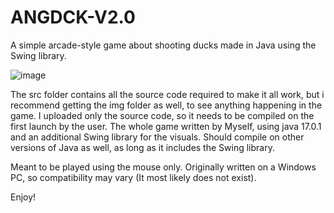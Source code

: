# ANGDCK-V2.0
A simple arcade-style game about shooting ducks made in Java using the Swing library.

![image](https://user-images.githubusercontent.com/104395404/228701736-7f8bca00-0257-4d2b-9df6-d4b1f200fee9.png)

The src folder contains all the source code required to make it all work, 
but i recommend getting the img folder as well, to see anything happening in the game.
  I uploaded only the source code, so it needs to be compiled on the first launch by the user.
  The whole game written by Myself, using java 17.0.1 and an additional Swing library for the visuals.
  Should compile on other versions of Java as well, as long as it includes the Swing library.

Meant to be played using the mouse only. 
Originally written on a Windows PC, so compatibility may vary (It most likely does not exist).

Enjoy!

